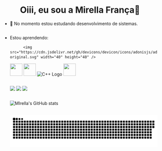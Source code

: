 ### <h1 align="center">Oiii, eu sou a Mirella França🥰</h1>

- 🌱 No momento estou estudando desenvolvimento de sistemas.
- ##
  Estou aprendendo:
  
 
 
            <img src="https://cdn.jsdelivr.net/gh/devicons/devicon/icons/adonisjs/adonisjs-original.svg" width="40" height="40" />
          
  <img src="https://cdn.jsdelivr.net/gh/devicons/devicon/icons/linux/linux-original.svg" width="40" height="40"/>
  <img src="https://www.techbaz.org/Course/img/c-logo.png" width="40px" height="40px">
  <img src="https://raw.githubusercontent.com/isocpp/logos/master/cpp_logo.png" alt="C++ Logo" width="40" height="40" />
  <img src="https://cdn4.iconfinder.com/data/icons/iconsimple-logotypes/512/github-512.png" height="40px" width="40px">
  
   ##
  <div>
  <a href="https://github.com/mirellaxsj" target="_blank"><img src="https://img.shields.io/badge/GitHub-100000?style=for-the-badge&logo=github&logoColor=white" target="_blank"></a>
  <a href="https://instagram.com/mirellaxsj" target="_blank"><img src="https://img.shields.io/badge/-Instagram-%23E4405F?style=for-the-badge&logo=instagram&logoColor=white" target="_blank"></a>
   <a href = "mirellafrancasenai@gmail.com"><img src="https://img.shields.io/badge/-Gmail-%23333?style=for-the-badge&logo=gmail&logoColor=white" target="_blank"></a> 

   ##
  ![MIrella's GitHub stats](https://github-readme-stats.vercel.app/api?username=mirellaxsj&show_icons=true&theme=radical)
  ##
  <img align="center" alt="snake eating my contributions" src="https://raw.githubusercontent.com/mirellaxsj/mirellaxsj/output/github-contribution-grid-snake-dark.svg">
  

  

  
  
